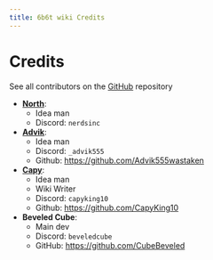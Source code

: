 ```yaml
---
title: 6b6t wiki Credits
---
```


# Credits
See all contributors on the [GitHub](https://github.com/Advik555wastaken/6b6twiki/graphs/contributors) repository

* **[North](https://6b6t-wiki.vercel.app/Players/North)**:
  * Idea man
  * Discord: `nerdsinc`
* **[Advik](https://6b6t-wiki.vercel.app/Players/Advik555)**:
  * Idea man
  * Discord: `_advik555`
  * Github: https://github.com/Advik555wastaken
* **[Capy](https://6b6t-wiki.vercel.app/Players/capy)**:
  * Idea man
  * Wiki Writer
  * Discord: `capyking10`
  * Github: https://github.com/CapyKing10
* **Beveled Cube**:
  * Main dev
  * Discord: `beveledcube`
  * GitHub: https://github.com/CubeBeveled